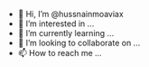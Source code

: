 - 👋 Hi, I’m @hussnainmoaviax
- 👀 I’m interested in ...
- 🌱 I’m currently learning ...
- 💞️ I’m looking to collaborate on ...
- 📫 How to reach me ...

<!---
hussnainmoaviax/hussnainmoaviax is a ✨ special ✨ repository because its `README.md` (this file) appears on your GitHub profile.
You can click the Preview link to take a look at your changes.
--->
